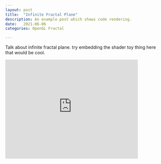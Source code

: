 ```yaml
---
layout: post
title:  "Infinite Fractal Plane"
description: An example post which shows code rendering.
date:   2021-06-06
categories: OpenGL Fractal

---
```

Talk about infinite fractal plane. try embedding the shader toy thing here that would be cool.

<iframe width="420" height="315" src="https://www.shadertoy.com/embed/wtj3Wm?gui=true&t=10&paused=true&muted=false" frameborder="0" allowfullscreen></iframe>
